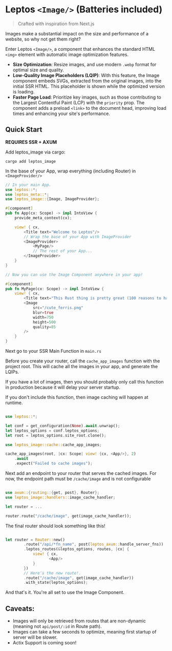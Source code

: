 # Leptos `<Image/>` (Batteries included)

> Crafted with inspiration from Next.js

Images make a substantial impact on the size and performance of a website, so why not get them right?

Enter Leptos `<Image/>`, a component that enhances the standard HTML `<img>` element with automatic image optimization features.

- **Size Optimization**: Resize images, and use modern `.webp` format for optimal size and quality.
- **Low-Quality Image Placeholders (LQIP)**: With this feature, the Image component embeds SVGs, extracted from the original images, into the initial SSR HTML. This placeholder is shown while the optimized version is loading.
- **Faster Page Load**: Prioritize key images, such as those contributing to the Largest Contentful Paint (LCP) with the `priority` prop. The component adds a preload `<link>` to the document head, improving load times and enhancing your site's performance.

## Quick Start

**REQUIRES SSR + AXUM**

Add leptos_image via cargo:

```
cargo add leptos_image
```

In the base of your App, wrap everything (including Router) in `<ImageProvider/>`

```rust
// In your main App.
use leptos::*;
use leptos_meta::*;
use leptos_image::{Image, ImageProvider};

#[component]
pub fn App(cx: Scope) -> impl IntoView {
    provide_meta_context(cx);

    view! { cx,
        <Title text="Welcome to Leptos"/>
        // Wrap the base of your App with ImageProvider
        <ImageProvider>
            <MyPage/>
            // The rest of your App...
        </ImageProvider>
    }
}

// Now you can use the Image Component anywhere in your app!

#[component]
pub fn MyPage(cx: Scope) -> impl IntoView {
    view! { cx,
        <Title text="This Rust thing is pretty great (100 reasons to hate on python)"/>
        <Image
            src="/cute_ferris.png"
            blur=true
            width=750
            height=500
            quality=85
        />
    }
}

```

Next go to your SSR Main Function in `main.rs`

Before you create your router, call the `cache_app_images` function with the project root. This will cache all the images in your app, and generate the LQIPs.

If you have a lot of images, then you should probably only call this function in production because it will delay your server startup.

If you don't include this function, then image caching will happen at runtime.

```rust

use leptos::*;

let conf = get_configuration(None).await.unwrap();
let leptos_options = conf.leptos_options;
let root = leptos_options.site_root.clone();

use leptos_image::cache::cache_app_images;

cache_app_images(root, |cx: Scope| view! {cx, <App/>}, 2)
    .await
    .expect("Failed to cache images");

```

Next add an endpoint to your router that serves the cached images. For now, the endpoint path must be `/cache/image` and is not configurable

```rust

use axum::{routing::{get, post}, Router};
use leptos_image::handlers::image_cache_handler;

let router = ...

router.route("/cache/image", get(image_cache_handler));

```

The final router should look something like this!

```rust

let router = Router::new()
        .route("/api/*fn_name", post(leptos_axum::handle_server_fns))
        .leptos_routes(&leptos_options, routes, |cx| {
            view! { cx,
                   <App/>
            }
        })
        // Here's the new route!.
        .route("/cache/image", get(image_cache_handler))
        .with_state(leptos_options);

```

And that's it. You're all set to use the Image Component.

## Caveats:

- Images will only be retrieved from routes that are non-dynamic (meaning not `api/post/:id` in Route path).
- Images can take a few seconds to optimize, meaning first startup of server will be slower.
- Actix Support is coming soon!
